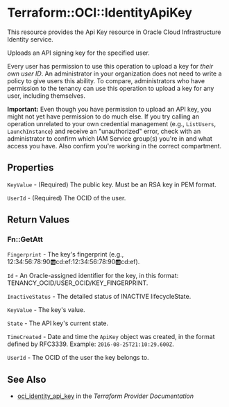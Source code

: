 # Terraform::OCI::IdentityApiKey

This resource provides the Api Key resource in Oracle Cloud Infrastructure Identity service.

Uploads an API signing key for the specified user.

Every user has permission to use this operation to upload a key for *their own user ID*. An
administrator in your organization does not need to write a policy to give users this ability.
To compare, administrators who have permission to the tenancy can use this operation to upload a
key for any user, including themselves.

**Important:** Even though you have permission to upload an API key, you might not yet
have permission to do much else. If you try calling an operation unrelated to your own credential
management (e.g., `ListUsers`, `LaunchInstance`) and receive an "unauthorized" error,
check with an administrator to confirm which IAM Service group(s) you're in and what access
you have. Also confirm you're working in the correct compartment.

## Properties

`KeyValue` - (Required) The public key.  Must be an RSA key in PEM format.

`UserId` - (Required) The OCID of the user.


## Return Values

### Fn::GetAtt

`Fingerprint` - The key's fingerprint (e.g., 12:34:56:78:90:ab:cd:ef:12:34:56:78:90:ab:cd:ef).

`Id` - An Oracle-assigned identifier for the key, in this format: TENANCY_OCID/USER_OCID/KEY_FINGERPRINT.

`InactiveStatus` - The detailed status of INACTIVE lifecycleState.

`KeyValue` - The key's value.

`State` - The API key's current state.

`TimeCreated` - Date and time the `ApiKey` object was created, in the format defined by RFC3339.  Example: `2016-08-25T21:10:29.600Z`.

`UserId` - The OCID of the user the key belongs to.

## See Also

* [oci_identity_api_key](https://www.terraform.io/docs/providers/oci/r/identity_api_key.html) in the _Terraform Provider Documentation_